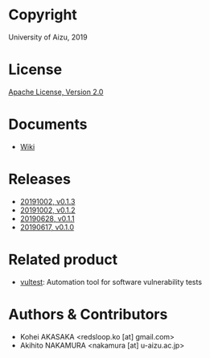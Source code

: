 # Copyright
University of Aizu, 2019

# License
[Apache License, Version 2.0](https://www.apache.org/licenses/)

# Documents
- [Wiki](https://github.com/uoanlab/vultest-db/wiki)


# Releases
- [20191002, v0.1.3](https://github.com/uoanlab/vultest-db/releases/tag/v0.1.3)
- [20191002, v0.1.2](https://github.com/uoanlab/vultest-db/releases/tag/v0.1.2)
- [20190628, v0.1.1](https://github.com/uoanlab/vultest-db/releases/tag/v0.1.1)
- [20190617, v0.1.0](https://github.com/uoanlab/vultest-db/releases/tag/v0.1.0)


# Related product
- [vultest](https://github.com/uoanlab/vultest): Automation tool for software vulnerability tests


# Authors & Contributors
- Kohei AKASAKA <redsloop.ko [at] gmail.com>
- Akihito NAKAMURA <nakamura [at] u-aizu.ac.jp>

